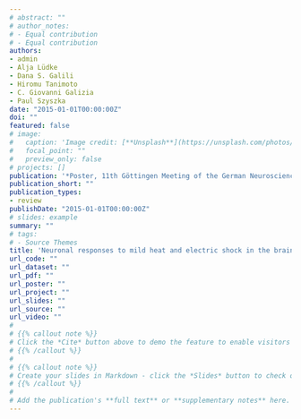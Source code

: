 ```yaml
---
# abstract: ""
# author_notes:
# - Equal contribution
# - Equal contribution
authors:
- admin
- Alja Lüdke 
- Dana S. Galili
- Hiromu Tanimoto
- C. Giovanni Galizia
- Paul Szyszka
date: "2015-01-01T00:00:00Z"
doi: ""
featured: false
# image:
#   caption: 'Image credit: [**Unsplash**](https://unsplash.com/photos/jdD8gXaTZsc)'
#   focal_point: ""
#   preview_only: false
# projects: []
publication: '*Poster, 11th Göttingen Meeting of the German Neuroscience Society, Göttingen, Germany*'
publication_short: ""
publication_types:
- review
publishDate: "2015-01-01T00:00:00Z"
# slides: example
summary: ""
# tags:
# - Source Themes
title: 'Neuronal responses to mild heat and electric shock in the brain of Drosophila'
url_code: ""
url_dataset: ""
url_pdf: ""
url_poster: ""
url_project: ""
url_slides: ""
url_source: ""
url_video: ""
# 
# {{% callout note %}}
# Click the *Cite* button above to demo the feature to enable visitors to import publication metadata into their reference management software.
# {{% /callout %}}
# 
# {{% callout note %}}
# Create your slides in Markdown - click the *Slides* button to check out the example.
# {{% /callout %}}
# 
# Add the publication's **full text** or **supplementary notes** here. You can use rich formatting such as including [code, math, and images](https://docs.hugoblox.com/content/writing-markdown-latex/).
---
```



